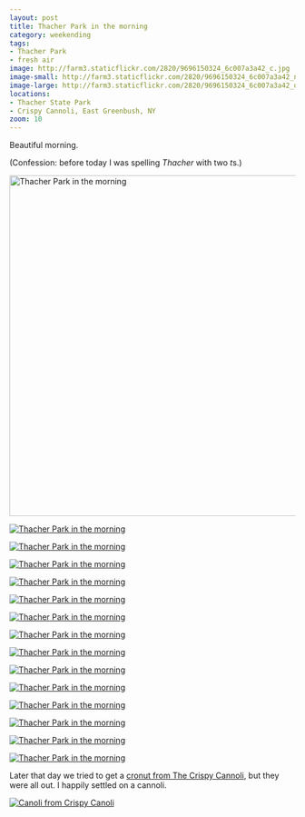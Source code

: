 ```yaml
---
layout: post
title: Thacher Park in the morning
category: weekending
tags:
- Thacher Park
- fresh air
image: http://farm3.staticflickr.com/2820/9696150324_6c007a3a42_c.jpg
image-small: http://farm3.staticflickr.com/2820/9696150324_6c007a3a42_n.jpg
image-large: http://farm3.staticflickr.com/2820/9696150324_6c007a3a42_o.jpg
locations: 
- Thacher State Park
- Crispy Cannoli, East Greenbush, NY
zoom: 10
---
```


Beautiful morning.

(Confession: before today I was spelling *Thacher* with two *t*s.)

<a href="http://www.flickr.com/photos/91218249@N05/9692900569/" title="Thacher Park in the morning by katydecorah, on Flickr"><img alt="Thacher Park in the morning" class="pop-out" height="600" src="http://farm6.staticflickr.com/5529/9692900569_1cdc926e2b_c.jpg"></a>

<a href="http://www.flickr.com/photos/91218249@N05/9696132770/" title="Thacher Park in the morning by katydecorah, on Flickr"><img alt="Thacher Park in the morning" class="img-half" src="http://farm4.staticflickr.com/3665/9696132770_1d2096984d_c.jpg"></a>

<a href="http://www.flickr.com/photos/91218249@N05/9692905499/" title="Thacher Park in the morning by katydecorah, on Flickr"><img alt="Thacher Park in the morning" class="img-half" src="http://farm8.staticflickr.com/7365/9692905499_e4ae79637c_c.jpg"></a>

<a href="http://www.flickr.com/photos/91218249@N05/9692904177/" title="Thacher Park in the morning by katydecorah, on Flickr"><img alt="Thacher Park in the morning" class="img-half" src="http://farm8.staticflickr.com/7312/9692904177_e1762d9d4a_c.jpg"></a>

<a href="http://www.flickr.com/photos/91218249@N05/9696138064/" title="Thacher Park in the morning by katydecorah, on Flickr"><img alt="Thacher Park in the morning" class="img-half" src="http://farm6.staticflickr.com/5518/9696138064_d6b5fd9ca6_c.jpg"></a>

<a href="http://www.flickr.com/photos/91218249@N05/9696146100/" title="Thacher Park in the morning by katydecorah, on Flickr"><img alt="Thacher Park in the morning" class="img-half" src="http://farm4.staticflickr.com/3799/9696146100_afff6ca7c6_c.jpg"></a>

<a href="http://www.flickr.com/photos/91218249@N05/9696139540/" title="Thacher Park in the morning by katydecorah, on Flickr"><img alt="Thacher Park in the morning" class="img-half" src="http://farm3.staticflickr.com/2890/9696139540_6f99654f8d_c.jpg"></a>

<a href="http://www.flickr.com/photos/91218249@N05/9692910219/" title="Thacher Park in the morning by katydecorah, on Flickr"><img alt="Thacher Park in the morning" class="img-half" src="http://farm4.staticflickr.com/3831/9692910219_054c1e42b9_c.jpg"></a>

<a href="http://www.flickr.com/photos/91218249@N05/9696141838/" title="Thacher Park in the morning by katydecorah, on Flickr"><img alt="Thacher Park in the morning" class="img-half" src="http://farm4.staticflickr.com/3822/9696141838_a52065d8b3_c.jpg"></a>

<a href="http://www.flickr.com/photos/91218249@N05/9692913673/" title="Thacher Park in the morning by katydecorah, on Flickr"><img alt="Thacher Park in the morning" class="img-half" src="http://farm4.staticflickr.com/3684/9692913673_83749ae689_c.jpg"></a>

<a href="http://www.flickr.com/photos/91218249@N05/9696152094/" title="Thacher Park in the morning by katydecorah, on Flickr"><img alt="Thacher Park in the morning" class="img-half" src="http://farm3.staticflickr.com/2866/9696152094_60b0dd1e9a_c.jpg"></a>

<a href="http://www.flickr.com/photos/91218249@N05/9696148238/" title="Thacher Park in the morning by katydecorah, on Flickr"><img alt="Thacher Park in the morning" class="img-half" src="http://farm3.staticflickr.com/2819/9696148238_4cbaaaa0f4_c.jpg"></a>

<a href="http://www.flickr.com/photos/91218249@N05/9696150324/" title="Thacher Park in the morning by katydecorah, on Flickr"><img alt="Thacher Park in the morning" class="pop-out" src="http://farm3.staticflickr.com/2820/9696150324_6c007a3a42_c.jpg"></a>

<a href="http://www.flickr.com/photos/91218249@N05/9692924343/" title="Thacher Park in the morning by katydecorah, on Flickr"><img alt="Thacher Park in the morning" class="img-split-tall" src="http://farm6.staticflickr.com/5443/9692924343_aa3cf2200d_c.jpg"></a>

<a href="http://www.flickr.com/photos/91218249@N05/9696156208/" title="Thacher Park in the morning by katydecorah, on Flickr"><img alt="Thacher Park in the morning" src="http://farm4.staticflickr.com/3784/9696156208_5ebb1cfa9a_c.jpg" class="img-split-wide"></a>

Later that day we tried to get a [cronut from The Crispy Cannoli](http://alloveralbany.com/archive/2013/08/26/trying-the-apple-cider-croissant-donut-at-the-cris), but they were all out. I happily settled on a cannoli.

<a href="http://www.flickr.com/photos/91218249@N05/9696130178/" title="Canoli from Crispy Canoli by katydecorah, on Flickr"><img src="http://farm6.staticflickr.com/5482/9696130178_195a66632b_c.jpg" class="pop-out" alt="Canoli from Crispy Canoli"></a>
